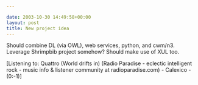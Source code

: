 ```yaml
---

date: 2003-10-30 14:49:58+00:00
layout: post
title: New project idea
---
```


Should combine DL (via OWL), web services, python, and cwm/n3.  Leverage Shrimpbib project somehow?  Should make use of XUL too.



  
[Listening to:  Quattro (World drifts in) (Radio Paradise - eclectic intelligent rock - music info & listener community at radioparadise.com)  -  Calexico  -  (0:-1)]
